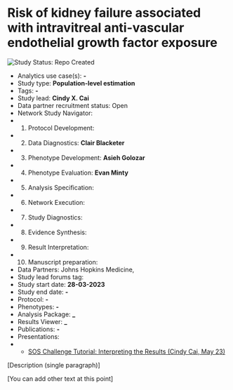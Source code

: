Risk of kidney failure associated with intravitreal anti-vascular endothelial growth factor exposure
=============

<img src="https://img.shields.io/badge/Study%20Status-Repo%20Created-lightgray.svg" alt="Study Status: Repo Created">

- Analytics use case(s): **-**
- Study type: **Population-level estimation**
- Tags: **-**
- Study lead: **Cindy X. Cai**
- Data partner recruitment status: Open
- Network Study Navigator:
- 1. Protocol Development:
- 2. Data Diagnostics: **Clair Blacketer**
- 3. Phenotype Development: **Asieh Golozar**
- 4. Phenotype Evaluation: **Evan Minty**
- 5. Analysis Specification:
- 6. Network Execution:
- 7. Study Diagnostics:
- 8. Evidence Synthesis:
- 9. Result Interpretation:
- 10. Manuscript preparation: 
- Data Partners: Johns Hopkins Medicine, 
- Study lead forums tag:
- Study start date: **28-03-2023**
- Study end date: **-**
- Protocol: **-**
- Phenotypes: **-**
- Analysis Package: **_**
- Results Viewer: **_**
- Publications: **-**
- Presentations: 
- -  <a href="https://www.youtube.com/watch?v=uu54ki69vxw&ab_channel=OHDSI">SOS Challenge Tutorial: Interpreting the Results (Cindy Cai, May 23)</a>

[Description (single paragraph)]

[You can add other text at this point]
